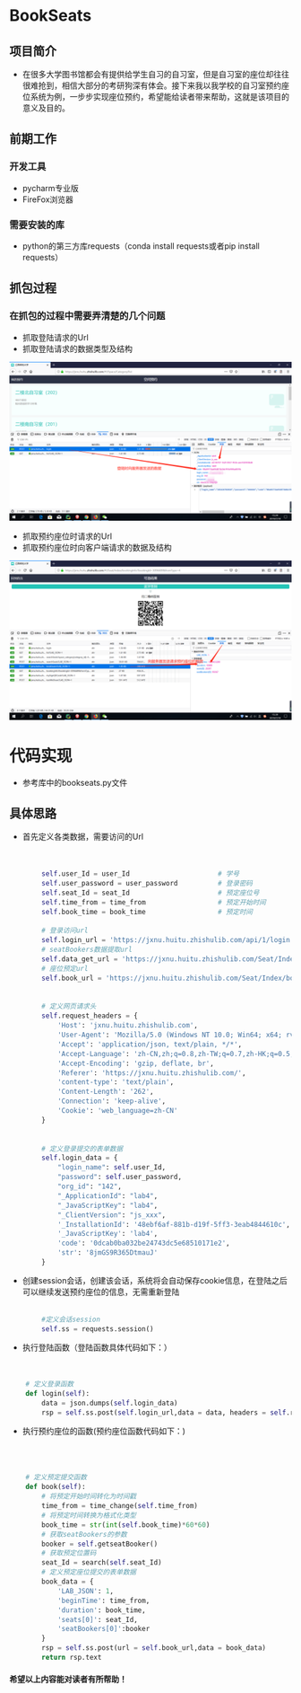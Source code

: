 # BookSeats
## 项目简介
* 在很多大学图书馆都会有提供给学生自习的自习室，但是自习室的座位却往往很难抢到，相信大部分的考研狗深有体会。接下来我以我学校的自习室预约座位系统为例，一步步实现座位预约，希望能给读者带来帮助，这就是该项目的意义及目的。

## 前期工作
### 开发工具
* pycharm专业版
* FireFox浏览器
### 需要安装的库
* python的第三方库requests（conda install requests或者pip install requests）

## 抓包过程
### 在抓包的过程中需要弄清楚的几个问题
* 抓取登陆请求的Url
* 抓取登陆请求的数据类型及结构


![logindata](https://github.com/yudongnan23/BookSeats/blob/master/logindata.jpg)


* 抓取预约座位时请求的Url
* 抓取预约座位时向客户端请求的数据及结构


![book](https://github.com/yudongnan23/BookSeats/blob/master/book.jpg)


# 代码实现
* 参考库中的bookseats.py文件
## 具体思路
* 首先定义各类数据，需要访问的Url

```python


        self.user_Id = user_Id                      # 学号
        self.user_password = user_password          # 登录密码
        self.seat_Id = seat_Id                      # 预定座位号
        self.time_from = time_from                  # 预定开始时间
        self.book_time = book_time                  # 预定时间

        # 登录访问url
        self.login_url = 'https://jxnu.huitu.zhishulib.com/api/1/login'
        # seatBookers数据提取url
        self.data_get_url = 'https://jxnu.huitu.zhishulib.com/Seat/Index/searchSeats?LAB_JSON=1'
        # 座位预定url
        self.book_url = 'https://jxnu.huitu.zhishulib.com/Seat/Index/bookSeats?LAB_JSON=1'


        # 定义网页请求头
        self.request_headers = {
            'Host': 'jxnu.huitu.zhishulib.com',
            'User-Agent': 'Mozilla/5.0 (Windows NT 10.0; Win64; x64; rv:67.0) Gecko/20100101 Firefox/67.0',
            'Accept': 'application/json, text/plain, */*',
            'Accept-Language': 'zh-CN,zh;q=0.8,zh-TW;q=0.7,zh-HK;q=0.5,en-US;q=0.3,en;q=0.2',
            'Accept-Encoding': 'gzip, deflate, br',
            'Referer': 'https://jxnu.huitu.zhishulib.com/',
            'content-type': 'text/plain',
            'Content-Length': '262',
            'Connection': 'keep-alive',
            'Cookie': 'web_language=zh-CN'
        }


        # 定义登录提交的表单数据
        self.login_data = {
            "login_name": self.user_Id,
            "password": self.user_password,
            "org_id": "142",
            "_ApplicationId": "lab4",
            "_JavaScriptKey": "lab4",
            "_ClientVersion": "js_xxx",
            '_InstallationId': '48ebf6af-881b-d19f-5ff3-3eab4844610c',
            '_JavaScriptKey': 'lab4',
            'code': '0dcab0ba032be24743dc5e68510171e2',
            'str': '8jmGS9R365DtmauJ'
        }
```

* 创建session会话，创建该会话，系统将会自动保存cookie信息，在登陆之后可以继续发送预约座位的信息，无需重新登陆

```python

        #定义会话session
        self.ss = requests.session()
```

* 执行登陆函数（登陆函数具体代码如下：）
```python


    # 定义登录函数
    def login(self):
        data = json.dumps(self.login_data)
        rsp = self.ss.post(self.login_url,data = data, headers = self.request_headers).text
```
* 执行预约座位的函数(预约座位函数代码如下：)
```python



    # 定义预定提交函数
    def book(self):
        # 将预定开始时间转化为时间戳
        time_from = time_change(self.time_from)
        # 将预定时间转换为格式化类型
        book_time = str(int(self.book_time)*60*60)
        # 获取seatBookers的参数
        booker = self.getseatBooker()
        # 获取预定位置码
        seat_Id = search(self.seat_Id)
        # 定义预定座位提交的表单数据
        book_data = {
            'LAB_JSON': 1,
            'beginTime': time_from,
            'duration': book_time,
            'seats[0]': seat_Id,
            'seatBookers[0]':booker
        }
        rsp = self.ss.post(url = self.book_url,data = book_data)
        return rsp.text
```

#### 希望以上内容能对读者有所帮助！
